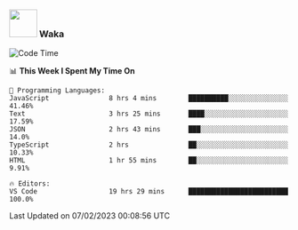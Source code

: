 ### <img src="https://media.giphy.com/media/VgCDAzcKvsR6OM0uWg/giphy.gif" width="50"> Waka

  <!--START_SECTION:waka-->
![Code Time](http://img.shields.io/badge/Code%20Time-1%2C245%20hrs%2044%20mins-blue)

📊 **This Week I Spent My Time On** 

```text
💬 Programming Languages: 
JavaScript               8 hrs 4 mins        ██████████░░░░░░░░░░░░░░░   41.46% 
Text                     3 hrs 25 mins       ████░░░░░░░░░░░░░░░░░░░░░   17.59% 
JSON                     2 hrs 43 mins       ███░░░░░░░░░░░░░░░░░░░░░░   14.0% 
TypeScript               2 hrs               ██░░░░░░░░░░░░░░░░░░░░░░░   10.33% 
HTML                     1 hr 55 mins        ██░░░░░░░░░░░░░░░░░░░░░░░   9.91%

🔥 Editors: 
VS Code                  19 hrs 29 mins      █████████████████████████   100.0%

```


 Last Updated on 07/02/2023 00:08:56 UTC
<!--END_SECTION:waka-->
